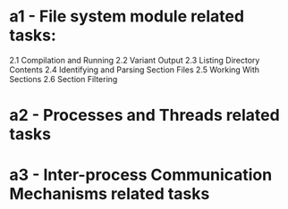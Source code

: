 # a1 - File system module related tasks:
2.1 Compilation and Running
2.2 Variant Output
2.3 Listing Directory Contents
2.4 Identifying and Parsing Section Files
2.5 Working With Sections
2.6 Section Filtering
# a2 - Processes and Threads related tasks
# a3 - Inter-process Communication Mechanisms related tasks
